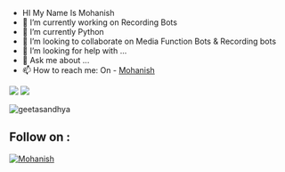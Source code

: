 - HI My Name Is Mohanish
- 🔭 I’m currently working on Recording Bots
- 🌱 I’m currently Python
- 👯 I’m looking to collaborate on Media Function Bots & Recording bots
- 🤔 I’m looking for help with ...
- 💬 Ask me about ...
- 📫 How to reach me: On - [Mohanish](https://t.me/TE_Mohanish)



![](https://github-readme-stats.vercel.app/api?username=TEMohanish&theme=vue-dark&show_icons=true&count_private=true)
![](https://github-readme-stats.vercel.app/api/top-langs/?username=TEMohanish&theme=vue-dark&layout=compact&card_width=445&show_icons=true&count_private=true)

<p><img align="center" src="https://github-readme-streak-stats.herokuapp.com/?user=geetasandhya&theme=vue-dark&show_icons=true&count_private=true&" alt="geetasandhya" /></p>



## Follow on :
[![Mohanish](https://img.icons8.com/fluent/48/000000/telegram-app.png)][telegram]



[telegram]: https://t.me/TE_Mohanish
